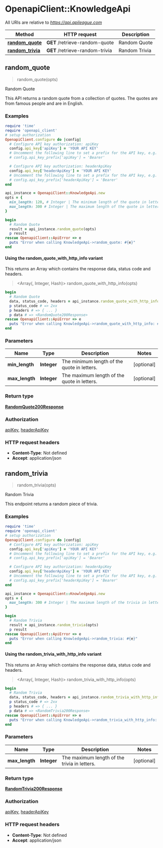 # OpenapiClient::KnowledgeApi

All URIs are relative to *https://api.apileague.com*

| Method | HTTP request | Description |
| ------ | ------------ | ----------- |
| [**random_quote**](KnowledgeApi.md#random_quote) | **GET** /retrieve-random-quote | Random Quote |
| [**random_trivia**](KnowledgeApi.md#random_trivia) | **GET** /retrieve-random-trivia | Random Trivia |


## random_quote

> <RandomQuote200Response> random_quote(opts)

Random Quote

This API returns a random quote from a collection of quotes. The quotes are from famous people and are in English.

### Examples

```ruby
require 'time'
require 'openapi_client'
# setup authorization
OpenapiClient.configure do |config|
  # Configure API key authorization: apiKey
  config.api_key['apiKey'] = 'YOUR API KEY'
  # Uncomment the following line to set a prefix for the API key, e.g. 'Bearer' (defaults to nil)
  # config.api_key_prefix['apiKey'] = 'Bearer'

  # Configure API key authorization: headerApiKey
  config.api_key['headerApiKey'] = 'YOUR API KEY'
  # Uncomment the following line to set a prefix for the API key, e.g. 'Bearer' (defaults to nil)
  # config.api_key_prefix['headerApiKey'] = 'Bearer'
end

api_instance = OpenapiClient::KnowledgeApi.new
opts = {
  min_length: 120, # Integer | The minimum length of the quote in letters.
  max_length: 300 # Integer | The maximum length of the quote in letters.
}

begin
  # Random Quote
  result = api_instance.random_quote(opts)
  p result
rescue OpenapiClient::ApiError => e
  puts "Error when calling KnowledgeApi->random_quote: #{e}"
end
```

#### Using the random_quote_with_http_info variant

This returns an Array which contains the response data, status code and headers.

> <Array(<RandomQuote200Response>, Integer, Hash)> random_quote_with_http_info(opts)

```ruby
begin
  # Random Quote
  data, status_code, headers = api_instance.random_quote_with_http_info(opts)
  p status_code # => 2xx
  p headers # => { ... }
  p data # => <RandomQuote200Response>
rescue OpenapiClient::ApiError => e
  puts "Error when calling KnowledgeApi->random_quote_with_http_info: #{e}"
end
```

### Parameters

| Name | Type | Description | Notes |
| ---- | ---- | ----------- | ----- |
| **min_length** | **Integer** | The minimum length of the quote in letters. | [optional] |
| **max_length** | **Integer** | The maximum length of the quote in letters. | [optional] |

### Return type

[**RandomQuote200Response**](RandomQuote200Response.md)

### Authorization

[apiKey](../README.md#apiKey), [headerApiKey](../README.md#headerApiKey)

### HTTP request headers

- **Content-Type**: Not defined
- **Accept**: application/json


## random_trivia

> <RandomTrivia200Response> random_trivia(opts)

Random Trivia

This endpoint returns a random piece of trivia.

### Examples

```ruby
require 'time'
require 'openapi_client'
# setup authorization
OpenapiClient.configure do |config|
  # Configure API key authorization: apiKey
  config.api_key['apiKey'] = 'YOUR API KEY'
  # Uncomment the following line to set a prefix for the API key, e.g. 'Bearer' (defaults to nil)
  # config.api_key_prefix['apiKey'] = 'Bearer'

  # Configure API key authorization: headerApiKey
  config.api_key['headerApiKey'] = 'YOUR API KEY'
  # Uncomment the following line to set a prefix for the API key, e.g. 'Bearer' (defaults to nil)
  # config.api_key_prefix['headerApiKey'] = 'Bearer'
end

api_instance = OpenapiClient::KnowledgeApi.new
opts = {
  max_length: 300 # Integer | The maximum length of the trivia in letters.
}

begin
  # Random Trivia
  result = api_instance.random_trivia(opts)
  p result
rescue OpenapiClient::ApiError => e
  puts "Error when calling KnowledgeApi->random_trivia: #{e}"
end
```

#### Using the random_trivia_with_http_info variant

This returns an Array which contains the response data, status code and headers.

> <Array(<RandomTrivia200Response>, Integer, Hash)> random_trivia_with_http_info(opts)

```ruby
begin
  # Random Trivia
  data, status_code, headers = api_instance.random_trivia_with_http_info(opts)
  p status_code # => 2xx
  p headers # => { ... }
  p data # => <RandomTrivia200Response>
rescue OpenapiClient::ApiError => e
  puts "Error when calling KnowledgeApi->random_trivia_with_http_info: #{e}"
end
```

### Parameters

| Name | Type | Description | Notes |
| ---- | ---- | ----------- | ----- |
| **max_length** | **Integer** | The maximum length of the trivia in letters. | [optional] |

### Return type

[**RandomTrivia200Response**](RandomTrivia200Response.md)

### Authorization

[apiKey](../README.md#apiKey), [headerApiKey](../README.md#headerApiKey)

### HTTP request headers

- **Content-Type**: Not defined
- **Accept**: application/json

